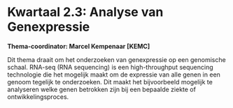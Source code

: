 # Kwartaal 2.3: Analyse van Genexpressie

**Thema-coordinator: Marcel Kempenaar [KEMC]**

Dit thema draait om het onderzoeken van genexpressie op een genomische schaal. RNA-seq (RNA sequencing) is een high-throughput sequencing technologie die het mogelijk maakt om de expressie van alle genen in een genoom tegelijk te onderzoeken. Dit maakt het bijvoorbeeld mogelijk te analyseren welke genen betrokken zijn bij een bepaalde ziekte of ontwikkelingsproces. 
